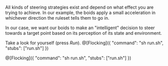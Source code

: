 All kinds of steering strategies exist and depend on what effect you are trying to achieve. In our example, the boids apply a small acceleration in whichever direction the ruleset tells them to go in.

In our case, we want our boids to make an "intelligent" decision to steer towards a target point based on its perception of its state and environment.

Take a look for yourself (press _Run_). 
@[Flocking]({
	"command": "sh run.sh",
	"stubs": ["run.sh"]
})

@[Flocking]({
	"command": "sh run.sh",
	"stubs": ["run.sh"]
})